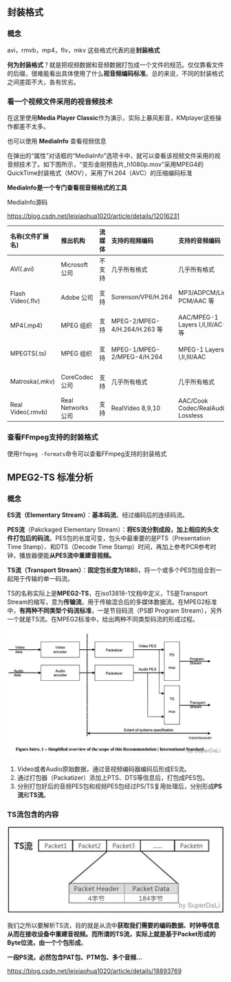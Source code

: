 



## 封装格式

### 概念

avi，rmvb，mp4，flv，mkv 这些格式代表的是**封装格式**

**何为封装格式**？就是把视频数据和音频数据打包成一个文件的规范。仅仅靠看文件的后缀，很难能看出具体使用了什么**视音频编码标准**。总的来说，不同的封装格式之间差距不大，各有优劣。

### 看一个视频文件采用的视音频技术

在这里使用**Media Player Classic**作为演示，实际上暴风影音，KMplayer这些操作都差不太多。

也可以使用 **MediaInfo** 查看视频信息

在弹出的“属性”对话框的“MediaInfo”选项卡中，就可以查看该视频文件采用的视音频技术了。如下图所示，“变形金刚预告片_h1080p.mov”采用MPEG4的QuickTime封装格式（MOV），采用了H.264（AVC）的压缩编码标准

**MediaInfo是一个专门查看视音频格式的工具**

MediaInfo源码

https://blog.csdn.net/leixiaohua1020/article/details/12016231



| 名称(文件扩展名)  | 推出机构           | 流媒体 | 支持的视频编码               | 支持的音频编码                     | 目前使用领域   |
| :---------------- | :----------------- | :----- | :--------------------------- | :--------------------------------- | :------------- |
| AVI(.avi)         | Microsoft 公司     | 不支持 | 几乎所有格式                 | 几乎所有格式                       | BT 下载影视    |
| Flash Video(.flv) | Adobe 公司         | 支持   | Sorenson/VP6/H.264           | MP3/ADPCM/Linear PCM/AAC 等        | 互联网视频网站 |
| MP4(.mp4)         | MPEG 组织          | 支持   | MPEG-2/MPEG-4/H.264/H.263 等 | AAC/MPEG-1 Layers I,II,III/AC-3 等 | 互联网视频网站 |
| MPEGTS(.ts)       | MPEG 组织          | 支持   | MPEG-1/MPEG-2/MPEG-4/H.264   | MPEG-1 Layers I,II,III/AAC         | IPTV，数字电视 |
| Matroska(.mkv)    | CoreCodec 公司     | 支持   | 几乎所有格式                 | 几乎所有格式                       | 互联网视频网站 |
| Real Video(.rmvb) | Real Networks 公司 | 支持   | RealVideo 8,9,10             | AAC/Cook Codec/RealAudio Lossless  | BT 下载影视    |

### 查看FFmpeg支持的封装格式	

使用`ffmpeg -formats`命令可以查看FFmpeg支持的封装格式

## MPEG2-TS 标准分析

### 概念

**ES流（Elementary Stream）**：**基本码流**，经过编码后的连续码流。

**PES流**（Pakckaged Elementary Stream）：**将ES流分割成段，加上相应的头文件打包后的码流**。PES包的长度可变，包头中最重要的是PTS（Presentation Time Stamp）、和DTS（Decode Time Stamp）时间，再加上参考PCR参考时钟，播放器便能**从PES流中重建音视频。**

**TS流（Transport Stream）**：**固定包长度为188**B，将一个或多个PES包组合到一起用于传输的单一码流。

TS的名称实际上是**MPEG2-TS**，在iso13818-1文档中定义，TS是Transport Stream的缩写，意为**传输流**，用于传输混合后的多媒体数据流。在MPEG2标准中，**有两种不同类型个码流标准**，一是节目码流（PS即 Program Stream），另外一个就是TS流。在MPEG2标准中，给出两种不同类型码流的形成过程。

![](02.jpg)

1. Video或者Audio原始数据，通过音视频编码器编码后形成ES流。
2. 通过打包器（Packatizer）添加上PTS、DTS等信息后，打包成PES包。
3. 分别打包好后的音频PES包和视频PES包经过PS/TS复用处理后，分别形成**PS流**和**TS流**。

### TS流包含的内容

![](01.jpg)

我们之所以要解析TS流，目的就是从流中**获取我们需要的编码数据、时钟等信息从而在接收设备中重建音视频。**而所谓的TS流，实际上就是基于**Packet形成的Byte位流，由一个个包形成**。

**一段PS流，必然包含PAT包、PTM包、多个音频…**











https://blog.csdn.net/leixiaohua1020/article/details/18893769